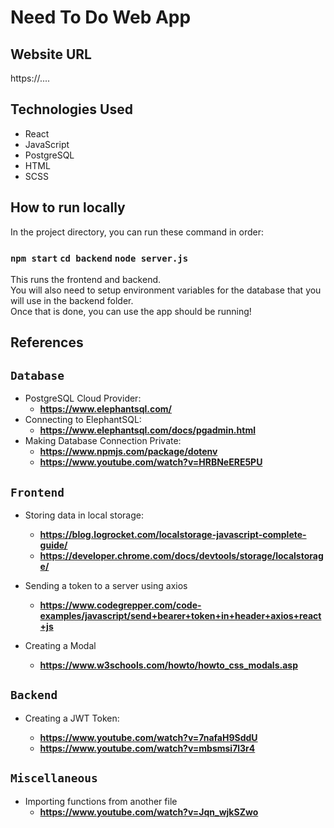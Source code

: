 # Need To Do Web App

## Website URL

https://....

## Technologies Used

- React
- JavaScript
- PostgreSQL
- HTML
- SCSS

## How to run locally

In the project directory, you can run these command in order:

### `npm start` `cd backend` `node server.js`

This runs the frontend and backend.\
You will also need to setup environment variables for the database that you will use in the backend folder.\
Once that is done, you can use the app should be running!

## References

## `Database`

- PostgreSQL Cloud Provider:
  - **https://www.elephantsql.com/**
- Connecting to ElephantSQL:
  - **https://www.elephantsql.com/docs/pgadmin.html**
- Making Database Connection Private:
  - **https://www.npmjs.com/package/dotenv**
  - **https://www.youtube.com/watch?v=HRBNeERE5PU**

## `Frontend`

- Storing data in local storage:

  - **https://blog.logrocket.com/localstorage-javascript-complete-guide/**
  - **https://developer.chrome.com/docs/devtools/storage/localstorage/**

- Sending a token to a server using axios

  - **https://www.codegrepper.com/code-examples/javascript/send+bearer+token+in+header+axios+react+js**

- Creating a Modal
  - **https://www.w3schools.com/howto/howto_css_modals.asp**

## `Backend`

- Creating a JWT Token:

  - **https://www.youtube.com/watch?v=7nafaH9SddU**
  - **https://www.youtube.com/watch?v=mbsmsi7l3r4**

## `Miscellaneous`

- Importing functions from another file
  - **https://www.youtube.com/watch?v=Jqn_wjkSZwo**
